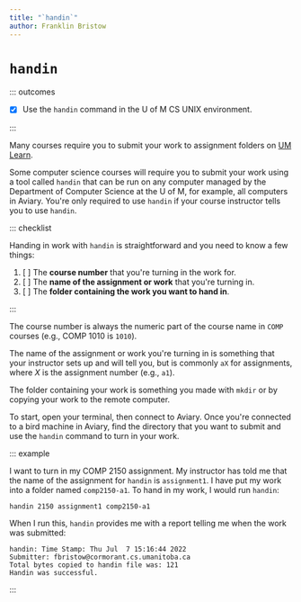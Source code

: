 ```yaml
---
title: "`handin`"
author: Franklin Bristow
---
```


`handin`
========

::: outcomes

* [X] Use the `handin` command in the U of M CS UNIX environment.

:::

Many courses require you to submit your work to assignment folders on [UM
Learn].

Some computer science courses will require you to submit your work using a tool
called `handin` that can be run on any computer managed by the Department of
Computer Science at the U of M, for example, all computers in Aviary. You're
only required to use `handin` if your course instructor tells you to use
`handin`.

::: checklist

Handing in work with `handin` is straightforward and you need to know a few
things:

1. [ ] The **course number** that you're turning in the work for.
2. [ ] The **name of the assignment or work** that you're turning in.
3. [ ] The **folder containing the work you want to hand in**. 

:::

The course number is always the numeric part of the course name in `COMP`
courses (e.g., COMP 1010 is `1010`).

The name of the assignment or work you're turning in is something that your
instructor sets up and will tell you, but is commonly `aX` for assignments,
where $X$ is the assignment number (e.g., `a1`).

The folder containing your work is something you made with `mkdir` or by copying
your work to the remote computer.

To start, open your terminal, then connect to Aviary. Once you're connected to a
bird machine in Aviary, find the directory that you want to submit and use the
`handin` command to turn in your work.

::: example

I want to turn in my COMP 2150 assignment. My instructor has told me that the
name of the assignment for `handin` is `assignment1`. I have put my work into a
folder named `comp2150-a1`. To hand in my work, I would run `handin`:

```bash
handin 2150 assignment1 comp2150-a1
```

When I run this, `handin` provides me with a report telling me when the work was
submitted:

```
handin: Time Stamp: Thu Jul  7 15:16:44 2022
Submitter: fbristow@cormorant.cs.umanitoba.ca
Total bytes copied to handin file was: 121
Handin was successful.
```

:::

[UM Learn]: https://umlearn.ca
